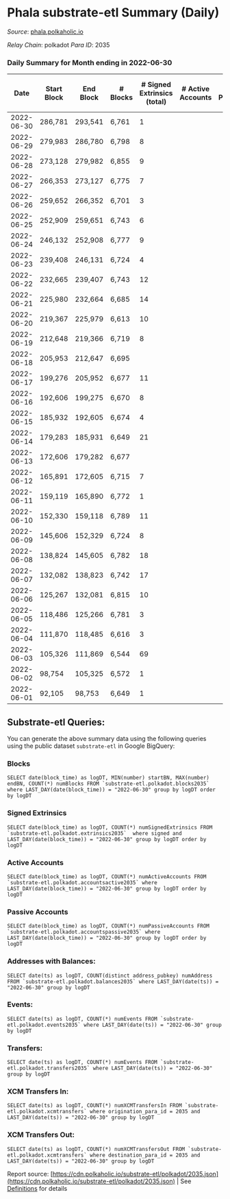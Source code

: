 # Phala substrate-etl Summary (Daily)

_Source_: [phala.polkaholic.io](https://phala.polkaholic.io)

*Relay Chain*: polkadot
*Para ID*: 2035



### Daily Summary for Month ending in 2022-06-30


| Date | Start Block | End Block | # Blocks | # Signed Extrinsics (total) | # Active Accounts | # Passive | # New | # Addresses with Balances | # Events | # Transfers | # XCM Transfers In | # XCM Transfers Out | Issues | 
| ---- | ----------- | --------- | -------- | --------------------------- | ----------------- | --------- | ----- | ------------------------- | -------- | ----------- | ------------------ | ------------------- | ------ |
| 2022-06-30 | 286,781 | 293,541 | 6,761 | 1 |  |  |  | 2,466 | 13,534 |   |   |   |  |
| 2022-06-29 | 279,983 | 286,780 | 6,798 | 8 |  |  |  | 2,466 | 13,636 |   |   |   |  |
| 2022-06-28 | 273,128 | 279,982 | 6,855 | 9 |  |  |  | 2,466 | 13,754 |   |   |   |  |
| 2022-06-27 | 266,353 | 273,127 | 6,775 | 7 |  |  |  | 2,466 | 13,590 |   |   |   |  |
| 2022-06-26 | 259,652 | 266,352 | 6,701 | 3 |  |  |  | 2,466 | 13,417 |   |   |   |  |
| 2022-06-25 | 252,909 | 259,651 | 6,743 | 6 |  |  |  | 2,466 | 13,518 |   |   |   |  |
| 2022-06-24 | 246,132 | 252,908 | 6,777 | 9 |  |  |  | 2,466 | 13,598 |   |   |   |  |
| 2022-06-23 | 239,408 | 246,131 | 6,724 | 4 |  |  |  | 2,466 | 13,471 |   |   |   |  |
| 2022-06-22 | 232,665 | 239,407 | 6,743 | 12 |  |  |  | 2,466 | 13,542 |   |   |   |  |
| 2022-06-21 | 225,980 | 232,664 | 6,685 | 14 |  |  |  | 2,466 | 13,434 |   |   |   |  |
| 2022-06-20 | 219,367 | 225,979 | 6,613 | 10 |  |  |  | 2,466 | 13,291 |   |   |   |  |
| 2022-06-19 | 212,648 | 219,366 | 6,719 | 8 |  |  |  | 2,466 | 13,482 |   |   |   |  |
| 2022-06-18 | 205,953 | 212,647 | 6,695 |  |  |  |  | 2,466 | 13,398 |   |   |   |  |
| 2022-06-17 | 199,276 | 205,952 | 6,677 | 11 |  |  |  | 2,466 | 13,411 |   |   |   |  |
| 2022-06-16 | 192,606 | 199,275 | 6,670 | 8 |  |  |  | 2,466 | 13,379 |   |   |   |  |
| 2022-06-15 | 185,932 | 192,605 | 6,674 | 4 |  |  |  | 2,466 | 13,372 |   |   |   |  |
| 2022-06-14 | 179,283 | 185,931 | 6,649 | 21 |  |  |  | 2,466 | 13,389 |   |   |   |  |
| 2022-06-13 | 172,606 | 179,282 | 6,677 |  |  |  |  | 2,466 | 13,362 |   |   |   |  |
| 2022-06-12 | 165,891 | 172,605 | 6,715 | 7 |  |  |  | 2,466 | 13,461 |   |   |   |  |
| 2022-06-11 | 159,119 | 165,890 | 6,772 | 1 |  |  |  | 2,466 | 13,556 |   |   |   |  |
| 2022-06-10 | 152,330 | 159,118 | 6,789 | 11 |  |  |  | 2,466 | 13,630 |   |   |   |  |
| 2022-06-09 | 145,606 | 152,329 | 6,724 | 8 |  |  |  | 2,466 | 13,485 |   |   |   |  |
| 2022-06-08 | 138,824 | 145,605 | 6,782 | 18 |  |  |  | 2,466 | 13,655 |   |   |   |  |
| 2022-06-07 | 132,082 | 138,823 | 6,742 | 17 |  |  |  | 2,466 | 13,560 |   |   |   |  |
| 2022-06-06 | 125,267 | 132,081 | 6,815 | 10 |  |  |  | 2,466 | 13,680 |   |   |   |  |
| 2022-06-05 | 118,486 | 125,266 | 6,781 | 3 |  |  |  | 2,466 | 13,590 |   |   |   |  |
| 2022-06-04 | 111,870 | 118,485 | 6,616 | 3 |  |  |  | 2,466 | 13,252 |   |   |   |  |
| 2022-06-03 | 105,326 | 111,869 | 6,544 | 69 |  |  |  | 2,466 | 13,238 | 4,902 ($1,998,162.53) |   |   |  |
| 2022-06-02 | 98,754 | 105,325 | 6,572 | 1 |  |  |  | 5 | 13,158 |   |   |   |  |
| 2022-06-01 | 92,105 | 98,753 | 6,649 | 1 |  |  |  | 5 | 13,309 |   |   |   |  |

## Substrate-etl Queries:
You can generate the above summary data using the following queries using the public dataset `substrate-etl` in Google BigQuery:


### Blocks
```
SELECT date(block_time) as logDT, MIN(number) startBN, MAX(number) endBN, COUNT(*) numBlocks FROM `substrate-etl.polkadot.blocks2035`  where LAST_DAY(date(block_time)) = "2022-06-30" group by logDT order by logDT
```


### Signed Extrinsics
```
SELECT date(block_time) as logDT, COUNT(*) numSignedExtrinsics FROM `substrate-etl.polkadot.extrinsics2035`  where signed and LAST_DAY(date(block_time)) = "2022-06-30" group by logDT order by logDT
```


### Active Accounts
```
SELECT date(block_time) as logDT, COUNT(*) numActiveAccounts FROM `substrate-etl.polkadot.accountsactive2035` where LAST_DAY(date(block_time)) = "2022-06-30" group by logDT order by logDT
```


### Passive Accounts
```
SELECT date(block_time) as logDT, COUNT(*) numPassiveAccounts FROM `substrate-etl.polkadot.accountspassive2035` where LAST_DAY(date(block_time)) = "2022-06-30" group by logDT order by logDT
```


### Addresses with Balances:
```
SELECT date(ts) as logDT, COUNT(distinct address_pubkey) numAddress FROM `substrate-etl.polkadot.balances2035` where LAST_DAY(date(ts)) = "2022-06-30" group by logDT
```


### Events:
```
SELECT date(ts) as logDT, COUNT(*) numEvents FROM `substrate-etl.polkadot.events2035` where LAST_DAY(date(ts)) = "2022-06-30" group by logDT
```


### Transfers:
```
SELECT date(ts) as logDT, COUNT(*) numEvents FROM `substrate-etl.polkadot.transfers2035` where LAST_DAY(date(ts)) = "2022-06-30" group by logDT
```


### XCM Transfers In:
```
SELECT date(ts) as logDT, COUNT(*) numXCMTransfersIn FROM `substrate-etl.polkadot.xcmtransfers` where origination_para_id = 2035 and LAST_DAY(date(ts)) = "2022-06-30" group by logDT
```


### XCM Transfers Out:
```
SELECT date(ts) as logDT, COUNT(*) numXCMTransfersOut FROM `substrate-etl.polkadot.xcmtransfers` where destination_para_id = 2035 and LAST_DAY(date(ts)) = "2022-06-30" group by logDT
```



Report source: [https://cdn.polkaholic.io/substrate-etl/polkadot/2035.json](https://cdn.polkaholic.io/substrate-etl/polkadot/2035.json) | See [Definitions](/DEFINITIONS.md) for details
